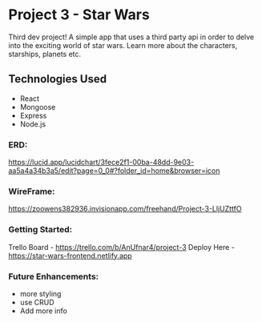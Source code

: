 # Project 3 - Star Wars

Third dev project! A simple app that uses a third party api in order to delve into the exciting world of star wars. Learn more about the characters, starships, planets etc. 

## Technologies Used
- React
- Mongoose
- Express 
- Node.js 

### ERD:
https://lucid.app/lucidchart/3fece2f1-00ba-48dd-9e03-aa5a4a34b3a5/edit?page=0_0#?folder_id=home&browser=icon

### WireFrame:
https://zoowens382936.invisionapp.com/freehand/Project-3-LljUZttfO

### Getting Started:
Trello Board - https://trello.com/b/AnUfnar4/project-3
Deploy Here - https://star-wars-frontend.netlify.app

### Future Enhancements: 
- more styling
- use CRUD
- Add more info 